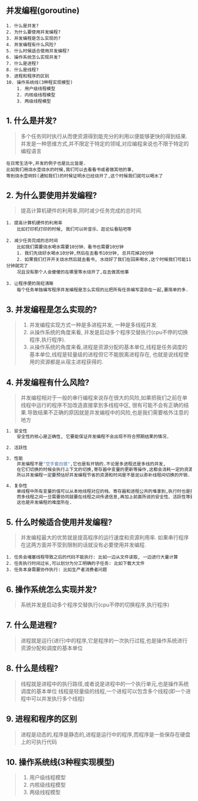 ## 并发编程(goroutine)

```
1. 什么是并发?
2. 为什么要使用并发编程?
3. 并发编程是怎么实现的?
4. 并发编程有什么风险?
5. 什么时候适合使用并发编程?
6. 操作系统怎么实现并发?
7. 什么是进程?
8. 什么是线程?
9. 进程和程序的区别
10. 操作系统线(3种程实现模型)
    1. 用户级线程模型
    2. 内核级线程模型
    3. 两级线程模型
```

## 1. 什么是并发?
> 多个任务同时执行从而使资源得到能充分的利用以便能够更快的得到结果.并发是一种思维方式,并不限定于特定的领域,对应编程来说也不限于特定的编程语言
```
在日常生活中,并发的例子也是比比皆是.
比如我们用烧水壶烧水的时候,我们可以去看看书或者做其他的事,
等到烧水壶响铃(通知我们)的时候证明水已经烧开了,这个时候我们就可以喝水了
```

## 2. 为什么要使用并发编程?
> 提高计算机硬件的利用率,同时减少任务完成的总时间.
```
1. 提高计算机硬件的利用率
    比如打印机打印的时候, 我们可以听音乐、逛论坛看贴吧等
    
2. 减少任务完成的总时间
    比如我们需要烧水喝水需要10分钟、看书也需要10分钟
    1. 我们先烧好水喝水10分钟,然后在去看书10分钟, 总共花掉20分钟
    2. 如果我们打开开关烧水然后就去看书, 水烧好了我们在回来喝水,这个时候我们可能11分钟就完了
    况且没有那个人会傻傻的在哪里等水烧开了,在去做其他事
    
3. 让程序便的简短清晰
    每个任务单独编写程序并发编程是怎么实现的比把所有任务编写混杂在一起,要简单的多.
```

## 3. 并发编程是怎么实现的?
> 1. 并发编程实现方式一种是多进程并发, 一种是多线程并发.
> 2. 从操作系统的角度来看, 并发是启动多个程序交替执行(cpu不停的切换程序,执行程序).
> 3. 从操作系统的角度来看,进程是资源分配的基本单位,线程是任务调度的基本单位,线程是轻量级的进程但它不能脱离进程存在,
> 也就是说线程使用的资源都是从宿主进程获得的.

## 4. 并发编程有什么风险?
> 并发编程相对于一般的串行编程来说存在很大的风险,如果把我们之前在单线程中运行的程序不加改造直接拿到多线程中区,
> 很有可能不会有正确的结果.导致结果不正确的原因就是并发编程中的风险,也是我们需要格外注意的地方
```sh
1. 安全性
    安全性的核心是正确性, 它要能保证并发编程不会出现不符合预期结果的情况.
    
2. 活跃性
    
3. 性能
    并发编程不是"空手套白狼",它也是有开销的.不论是多进程还是多线的并发,
    在它们切换的时候会执行上下文的切换,寄存器中变量的更新等操作,这都会消耗一定的资源和时间,
    所以并发编程一定要预估好并发编程节省的资源和时间是不是足以弥补线程间切换的开销.

4. 复杂性
    单线程中所有变量的值可以从本地线程对应的栈、寄存器和进程公共的堆拿到,执行时也是孤军奋战,所以不需要和别人打交道,
    而多线程之间一旦需要协同就要在线程之间传递信息,再加上前面所说的安全性、活跃性等要求,这一整套多线程的并发会大大提高程序的复杂性,
    这也是并发编程的难度所在.
```

## 5. 什么时候适合使用并发编程?
> 并发编程最大的优势就是提高程序的运行速度和资源利用率.
> 如果串行程序在这两方面并不受到限制的话就没有必要使用并发编程.

```
1. 任务会堵塞线程导致之后的代码不能执行: 比如一边从文件读取, 一边进行大量计算
2. 任务执行时间过长,可以划分为分工明确的子任务: 比如下载大文件 
3. 任务本身需要协作执行: 比如生产者消费者问题

```

## 6. 操作系统怎么实现并发?
> 系统并发是启动多个程序交替执行(cpu不停的切换程序,执行程序)

## 7. 什么是进程?
> 进程就是运行(进行)中的程序,它是程序的一次执行过程,也是操作系统进行资源分配和调度的基本单位

## 8. 什么是线程?
> 线程就是进程中的执行路径,或者说是进程中的一个执行单元,也是操作系统调度的基本单位
> 线程是轻量级的线程,一个进程可以包含多个线程(即一个进程中可以并发执行多个线程)

## 9. 进程和程序的区别
> 进程是动态的,程序是静态的,进程是运行中的程序,而程序是一些保存在硬盘上的可执行代码

## 10. 操作系统线(3种程实现模型)
> 1. 用户级线程模型
> 2. 内核级线程模型
> 3. 两级线程模型